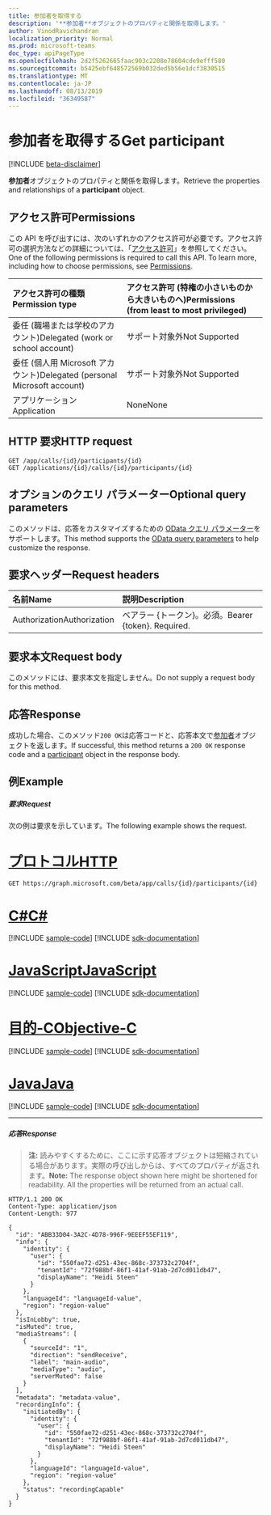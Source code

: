 ```yaml
---
title: 参加者を取得する
description: '**参加者**オブジェクトのプロパティと関係を取得します。'
author: VinodRavichandran
localization_priority: Normal
ms.prod: microsoft-teams
doc_type: apiPageType
ms.openlocfilehash: 2d2f5262665faac903c2208e78604cde9efff580
ms.sourcegitcommit: b5425ebf648572569b032ded5b56e1dcf3830515
ms.translationtype: MT
ms.contentlocale: ja-JP
ms.lasthandoff: 08/13/2019
ms.locfileid: "36349587"
---
```

# <a name="get-participant"></a><span data-ttu-id="f933a-103">参加者を取得する</span><span class="sxs-lookup"><span data-stu-id="f933a-103">Get participant</span></span>

[!INCLUDE [beta-disclaimer](../../includes/beta-disclaimer.md)]

<span data-ttu-id="f933a-104">**参加者**オブジェクトのプロパティと関係を取得します。</span><span class="sxs-lookup"><span data-stu-id="f933a-104">Retrieve the properties and relationships of a **participant** object.</span></span>

## <a name="permissions"></a><span data-ttu-id="f933a-105">アクセス許可</span><span class="sxs-lookup"><span data-stu-id="f933a-105">Permissions</span></span>
<span data-ttu-id="f933a-p101">この API を呼び出すには、次のいずれかのアクセス許可が必要です。アクセス許可の選択方法などの詳細については、「[アクセス許可](/graph/permissions-reference)」を参照してください。</span><span class="sxs-lookup"><span data-stu-id="f933a-p101">One of the following permissions is required to call this API. To learn more, including how to choose permissions, see [Permissions](/graph/permissions-reference).</span></span>

| <span data-ttu-id="f933a-108">アクセス許可の種類</span><span class="sxs-lookup"><span data-stu-id="f933a-108">Permission type</span></span> | <span data-ttu-id="f933a-109">アクセス許可 (特権の小さいものから大きいものへ)</span><span class="sxs-lookup"><span data-stu-id="f933a-109">Permissions (from least to most privileged)</span></span> |
| :-------------- | :------------------------------------------ |
| <span data-ttu-id="f933a-110">委任 (職場または学校のアカウント)</span><span class="sxs-lookup"><span data-stu-id="f933a-110">Delegated (work or school account)</span></span>     | <span data-ttu-id="f933a-111">サポート対象外</span><span class="sxs-lookup"><span data-stu-id="f933a-111">Not Supported</span></span>        |
| <span data-ttu-id="f933a-112">委任 (個人用 Microsoft アカウント)</span><span class="sxs-lookup"><span data-stu-id="f933a-112">Delegated (personal Microsoft account)</span></span> | <span data-ttu-id="f933a-113">サポート対象外</span><span class="sxs-lookup"><span data-stu-id="f933a-113">Not Supported</span></span>        |
| <span data-ttu-id="f933a-114">アプリケーション</span><span class="sxs-lookup"><span data-stu-id="f933a-114">Application</span></span>     | <span data-ttu-id="f933a-115">None</span><span class="sxs-lookup"><span data-stu-id="f933a-115">None</span></span>                                        |

## <a name="http-request"></a><span data-ttu-id="f933a-116">HTTP 要求</span><span class="sxs-lookup"><span data-stu-id="f933a-116">HTTP request</span></span>
<!-- { "blockType": "ignored" } -->
```http
GET /app/calls/{id}/participants/{id}
GET /applications/{id}/calls/{id}/participants/{id}
```

## <a name="optional-query-parameters"></a><span data-ttu-id="f933a-117">オプションのクエリ パラメーター</span><span class="sxs-lookup"><span data-stu-id="f933a-117">Optional query parameters</span></span>
<span data-ttu-id="f933a-118">このメソッドは、応答をカスタマイズするための [OData クエリ パラメーター](/graph/query-parameters)をサポートします。</span><span class="sxs-lookup"><span data-stu-id="f933a-118">This method supports the [OData query parameters](/graph/query-parameters) to help customize the response.</span></span>

## <a name="request-headers"></a><span data-ttu-id="f933a-119">要求ヘッダー</span><span class="sxs-lookup"><span data-stu-id="f933a-119">Request headers</span></span>
| <span data-ttu-id="f933a-120">名前</span><span class="sxs-lookup"><span data-stu-id="f933a-120">Name</span></span>          | <span data-ttu-id="f933a-121">説明</span><span class="sxs-lookup"><span data-stu-id="f933a-121">Description</span></span>               |
|:--------------|:--------------------------|
| <span data-ttu-id="f933a-122">Authorization</span><span class="sxs-lookup"><span data-stu-id="f933a-122">Authorization</span></span> | <span data-ttu-id="f933a-p102">ベアラー {トークン}。必須。</span><span class="sxs-lookup"><span data-stu-id="f933a-p102">Bearer {token}. Required.</span></span> |

## <a name="request-body"></a><span data-ttu-id="f933a-125">要求本文</span><span class="sxs-lookup"><span data-stu-id="f933a-125">Request body</span></span>
<span data-ttu-id="f933a-126">このメソッドには、要求本文を指定しません。</span><span class="sxs-lookup"><span data-stu-id="f933a-126">Do not supply a request body for this method.</span></span>

## <a name="response"></a><span data-ttu-id="f933a-127">応答</span><span class="sxs-lookup"><span data-stu-id="f933a-127">Response</span></span>
<span data-ttu-id="f933a-128">成功した場合、このメソッド`200 OK`は応答コードと、応答本文で[参加者](../resources/participant.md)オブジェクトを返します。</span><span class="sxs-lookup"><span data-stu-id="f933a-128">If successful, this method returns a `200 OK` response code and a [participant](../resources/participant.md) object in the response body.</span></span>

## <a name="example"></a><span data-ttu-id="f933a-129">例</span><span class="sxs-lookup"><span data-stu-id="f933a-129">Example</span></span>

##### <a name="request"></a><span data-ttu-id="f933a-130">要求</span><span class="sxs-lookup"><span data-stu-id="f933a-130">Request</span></span>
<span data-ttu-id="f933a-131">次の例は要求を示しています。</span><span class="sxs-lookup"><span data-stu-id="f933a-131">The following example shows the request.</span></span>

# <a name="httptabhttp"></a>[<span data-ttu-id="f933a-132">プロトコル</span><span class="sxs-lookup"><span data-stu-id="f933a-132">HTTP</span></span>](#tab/http)
<!-- {
  "blockType": "request",
  "name": "get-participant"
}-->
```http
GET https://graph.microsoft.com/beta/app/calls/{id}/participants/{id}
```
# <a name="ctabcsharp"></a>[<span data-ttu-id="f933a-133">C#</span><span class="sxs-lookup"><span data-stu-id="f933a-133">C#</span></span>](#tab/csharp)
[!INCLUDE [sample-code](../includes/snippets/csharp/get-participant-csharp-snippets.md)]
[!INCLUDE [sdk-documentation](../includes/snippets/snippets-sdk-documentation-link.md)]

# <a name="javascripttabjavascript"></a>[<span data-ttu-id="f933a-134">JavaScript</span><span class="sxs-lookup"><span data-stu-id="f933a-134">JavaScript</span></span>](#tab/javascript)
[!INCLUDE [sample-code](../includes/snippets/javascript/get-participant-javascript-snippets.md)]
[!INCLUDE [sdk-documentation](../includes/snippets/snippets-sdk-documentation-link.md)]

# <a name="objective-ctabobjc"></a>[<span data-ttu-id="f933a-135">目的-C</span><span class="sxs-lookup"><span data-stu-id="f933a-135">Objective-C</span></span>](#tab/objc)
[!INCLUDE [sample-code](../includes/snippets/objc/get-participant-objc-snippets.md)]
[!INCLUDE [sdk-documentation](../includes/snippets/snippets-sdk-documentation-link.md)]

# <a name="javatabjava"></a>[<span data-ttu-id="f933a-136">Java</span><span class="sxs-lookup"><span data-stu-id="f933a-136">Java</span></span>](#tab/java)
[!INCLUDE [sample-code](../includes/snippets/java/get-participant-java-snippets.md)]
[!INCLUDE [sdk-documentation](../includes/snippets/snippets-sdk-documentation-link.md)]

---


##### <a name="response"></a><span data-ttu-id="f933a-137">応答</span><span class="sxs-lookup"><span data-stu-id="f933a-137">Response</span></span>

> <span data-ttu-id="f933a-p103">**注:** 読みやすくするために、ここに示す応答オブジェクトは短縮されている場合があります。実際の呼び出しからは、すべてのプロパティが返されます。</span><span class="sxs-lookup"><span data-stu-id="f933a-p103">**Note:** The response object shown here might be shortened for readability. All the properties will be returned from an actual call.</span></span>

<!-- {
  "blockType": "response",
  "truncated": true,
  "@odata.type": "microsoft.graph.participant"
} -->
```http
HTTP/1.1 200 OK
Content-Type: application/json
Content-Length: 977

{
  "id": "ABB33D04-3A2C-4D78-996F-9EEEF55EF119",
  "info": {
    "identity": {
      "user": {
        "id": "550fae72-d251-43ec-868c-373732c2704f",
        "tenantId": "72f988bf-86f1-41af-91ab-2d7cd011db47",
        "displayName": "Heidi Steen"
      }
    },
    "languageId": "languageId-value",
    "region": "region-value"
  },
  "isInLobby": true,
  "isMuted": true,
  "mediaStreams": [
    {
      "sourceId": "1",
      "direction": "sendReceive",
      "label": "main-audio",
      "mediaType": "audio",
      "serverMuted": false
    }
  ],
  "metadata": "metadata-value",
  "recordingInfo": {
    "initiatedBy": {
      "identity": {
        "user": {
          "id": "550fae72-d251-43ec-868c-373732c2704f",
          "tenantId": "72f988bf-86f1-41af-91ab-2d7cd011db47",
          "displayName": "Heidi Steen"
        }
      },
      "languageId": "languageId-value",
      "region": "region-value"
    },
    "status": "recordingCapable"
  }
}
```

<!-- uuid: 8fcb5dbc-d5aa-4681-8e31-b001d5168d79
2015-10-25 14:57:30 UTC -->
<!--
{
  "type": "#page.annotation",
  "description": "Get participant",
  "keywords": "",
  "section": "documentation",
  "tocPath": "",
  "suppressions": [
  ]
}
-->
